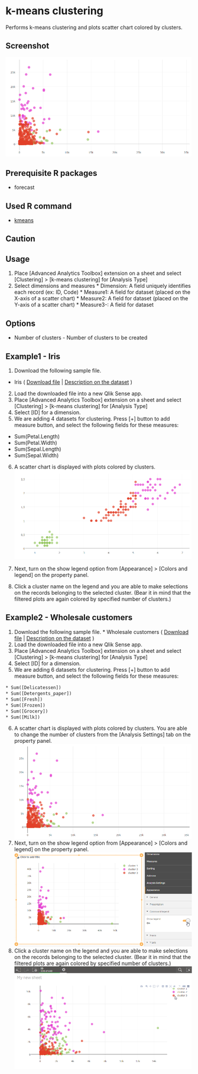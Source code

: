 # k-means clustering
Performs k-means clustering and plots scatter chart colored by clusters.

## Screenshot
![kmeans screenshot](./images/kmeans_example2-1.png)

## Prerequisite R packages
 * forecast

## Used R command
 * [kmeans](https://www.rdocumentation.org/packages/stats/versions/3.4.1/topics/kmeans)

## Caution

## Usage
  1. Place [Advanced Analytics Toolbox] extension on a sheet and select [Clustering] > [k-means clustering] for [Analysis Type]
  2. Select dimensions and measures
    * Dimension: A field uniquely identifies each record (ex: ID, Code)
    * Measure1: A field for dataset (placed on the X-axis of a scatter chart)
    * Measure2: A field for dataset (placed on the Y-axis of a scatter chart)
    * Measure3-: A field for dataset

## Options
 * Number of clusters - Number of clusters to be created

## Example1 - Iris
 1. Download the following sample file.
   * Iris ( [Download file](./data/Iris.xlsx) | [Description on the dataset](https://archive.ics.uci.edu/ml/datasets/iris) )  
 2. Load the downloaded file into a new Qlik Sense app.
 3. Place [Advanced Analytics Toolbox] extension on a sheet and select [Clustering] > [k-means clustering] for [Analysis Type]
 4. Select [ID] for a dimension.
 5. We are adding 4 datasets for clustering. Press [+] button to add measure button, and select the following fields for these measures:

   * Sum(Petal.Length)
   * Sum(Petal.Width)
   * Sum(Sepal.Length)
   * Sum(Sepal.Width)

 6. A scatter chart is displayed with plots colored by clusters.
 ![pca screenshot](./images/kmeans_example1-1.png)

 7. Next, turn on the show legend option from [Appearance] > [Colors and legend] on the property panel.
 8. Click a cluster name on the legend and you are able to make selections on the records belonging to the selected cluster. (Bear it in mind that the filtered plots are again colored by specified number of clusters.)


## Example2 - Wholesale customers
  1. Download the following sample file.
    * Wholesale customers ( [Download file](./data/lh.xlsx) | [Description on the dataset](https://stat.ethz.ch/R-manual/R-devel/library/datasets/html/lh.html) )  
  2. Load the downloaded file into a new Qlik Sense app.
  3. Place [Advanced Analytics Toolbox] extension on a sheet and select [Clustering] > [k-means clustering] for [Analysis Type]
  4. Select [ID] for a dimension.
  5. We are adding 6 datasets for clustering. Press [+] button to add measure button, and select the following fields for these measures:

    * Sum([Delicatessen])
    * Sum([Detergents_paper])
    * Sum([Fresh])
    * Sum([Frozen])
    * Sum([Grocery])
    * Sum([Milk])

  6. A scatter chart is displayed with plots colored by clusters. You are able to change the number of clusters from the [Analysis Settings] tab on the property panel.
  ![kmeans screenshot](./images/kmeans_example2-1.png)
  7. Next, turn on the show legend option from [Appearance] > [Colors and legend] on the property panel.
  ![kmeans screenshot](./images/kmeans_example2-2.png)
  8. Click a cluster name on the legend and you are able to make selections on the records belonging to the selected cluster. (Bear it in mind that the filtered plots are again colored by specified number of clusters.)
  ![kmeans screenshot](./images/kmeans_example2-3.png)
